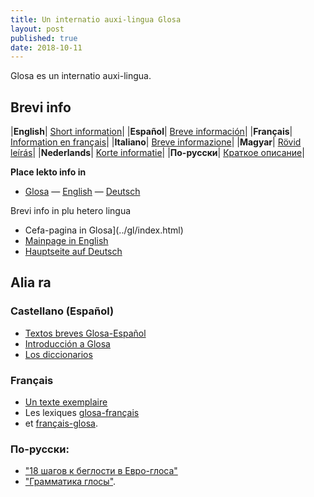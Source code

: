 ```yaml
---
title: Un internatio auxi-lingua Glosa
layout: post
published: true
date: 2018-10-11
---
```


Glosa es un internatio auxi-lingua.

## Brevi info

|**English**| [Short information](brevi/english)|
|**Español**| [Breve información](brevi/espanjol)|
|**Français**| [Information en français](brevi/francais)|
|**Italiano**| [Breve informazione](brevi/italiano)|
|**Magyar**| [Rövid leírás](brevi/magyar)|
|**Nederlands**| [Korte informatie](brevi/nederlands)|
|**По-русски**| [Краткое описание](brevi/ruski)|


**Place lekto info in**
 - [Glosa](gl/) — [English](en/) — [Deutsch](dt/)

Brevi info in plu hetero lingua 

 - Cefa-pagina in Glosa](../gl/index.html)
 - [Mainpage in English](../en/index.html)
 - [Hauptseite auf Deutsch](../dt/index.html)



## Alia ra

### Castellano (Español)

 - [Textos breves Glosa-Español](brevi/estextu.htm)
 - [Introducción a Glosa](brevi/esintra.htm)
 - [Los diccionarios](gid/index.html)

### Français

 - [Un texte exemplaire](brevi/frdaudet.htm)
 - Les lexiques [glosa-français](gid/gl1kfr.htm)
 - et [français-glosa](gid/frgl1k.htm).

### По-русски:

 - ["18 шагов к беглости в Евро-глоса"](brevi/ru18s.htm)
 - ["Грамматика глосы"](brevi/rugram.htm).
